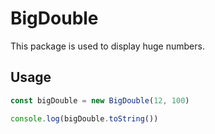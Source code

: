 # BigDouble

This package is used to display huge numbers.

## Usage

```js
const bigDouble = new BigDouble(12, 100)

console.log(bigDouble.toString())
```
